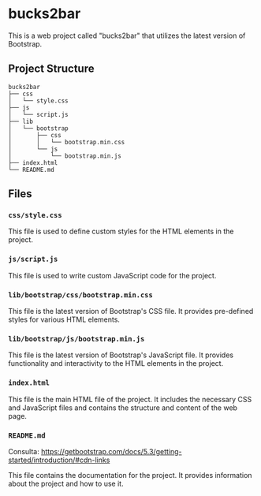 # bucks2bar

This is a web project called "bucks2bar" that utilizes the latest version of Bootstrap.

## Project Structure

```
bucks2bar
├── css
│   └── style.css
├── js
│   └── script.js
├── lib
│   └── bootstrap
│       ├── css
│       │   └── bootstrap.min.css
│       └── js
│           └── bootstrap.min.js
├── index.html
└── README.md
```

## Files

### `css/style.css`

This file is used to define custom styles for the HTML elements in the project.

### `js/script.js`

This file is used to write custom JavaScript code for the project.

### `lib/bootstrap/css/bootstrap.min.css`

This file is the latest version of Bootstrap's CSS file. It provides pre-defined styles for various HTML elements.

### `lib/bootstrap/js/bootstrap.min.js`

This file is the latest version of Bootstrap's JavaScript file. It provides functionality and interactivity to the HTML elements in the project.

### `index.html`

This file is the main HTML file of the project. It includes the necessary CSS and JavaScript files and contains the structure and content of the web page.

### `README.md`

Consulta: https://getbootstrap.com/docs/5.3/getting-started/introduction/#cdn-links

This file contains the documentation for the project. It provides information about the project and how to use it.
